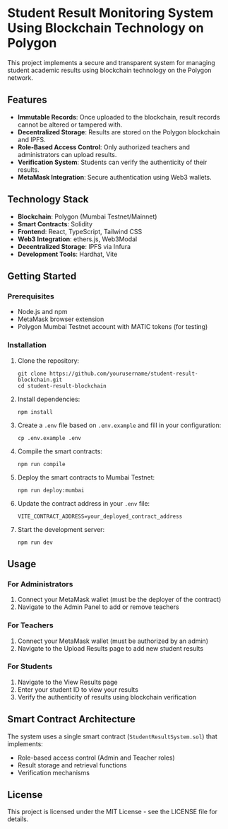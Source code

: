 # Student Result Monitoring System Using Blockchain Technology on Polygon

This project implements a secure and transparent system for managing student academic results using blockchain technology on the Polygon network.

## Features

- **Immutable Records**: Once uploaded to the blockchain, result records cannot be altered or tampered with.
- **Decentralized Storage**: Results are stored on the Polygon blockchain and IPFS.
- **Role-Based Access Control**: Only authorized teachers and administrators can upload results.
- **Verification System**: Students can verify the authenticity of their results.
- **MetaMask Integration**: Secure authentication using Web3 wallets.

## Technology Stack

- **Blockchain**: Polygon (Mumbai Testnet/Mainnet)
- **Smart Contracts**: Solidity
- **Frontend**: React, TypeScript, Tailwind CSS
- **Web3 Integration**: ethers.js, Web3Modal
- **Decentralized Storage**: IPFS via Infura
- **Development Tools**: Hardhat, Vite

## Getting Started

### Prerequisites

- Node.js and npm
- MetaMask browser extension
- Polygon Mumbai Testnet account with MATIC tokens (for testing)

### Installation

1. Clone the repository:
   ```
   git clone https://github.com/yourusername/student-result-blockchain.git
   cd student-result-blockchain
   ```

2. Install dependencies:
   ```
   npm install
   ```

3. Create a `.env` file based on `.env.example` and fill in your configuration:
   ```
   cp .env.example .env
   ```

4. Compile the smart contracts:
   ```
   npm run compile
   ```

5. Deploy the smart contracts to Mumbai Testnet:
   ```
   npm run deploy:mumbai
   ```

6. Update the contract address in your `.env` file:
   ```
   VITE_CONTRACT_ADDRESS=your_deployed_contract_address
   ```

7. Start the development server:
   ```
   npm run dev
   ```

## Usage

### For Administrators

1. Connect your MetaMask wallet (must be the deployer of the contract)
2. Navigate to the Admin Panel to add or remove teachers

### For Teachers

1. Connect your MetaMask wallet (must be authorized by an admin)
2. Navigate to the Upload Results page to add new student results

### For Students

1. Navigate to the View Results page
2. Enter your student ID to view your results
3. Verify the authenticity of results using blockchain verification

## Smart Contract Architecture

The system uses a single smart contract (`StudentResultSystem.sol`) that implements:

- Role-based access control (Admin and Teacher roles)
- Result storage and retrieval functions
- Verification mechanisms

## License

This project is licensed under the MIT License - see the LICENSE file for details.
